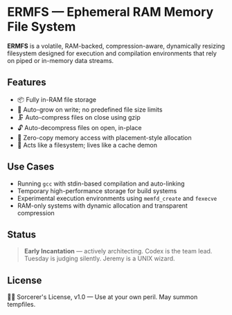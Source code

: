 # ERMFS — Ephemeral RAM Memory File System

**ERMFS** is a volatile, RAM-backed, compression-aware, dynamically resizing filesystem designed for execution and compilation environments that rely on piped or in-memory data streams.

## Features

- 📦 Fully in-RAM file storage
- 🔄 Auto-grow on write; no predefined file size limits
- 🗜️ Auto-compress files on close using gzip
- 🔓 Auto-decompress files on open, in-place
- 🧠 Zero-copy memory access with placement-style allocation
- 📂 Acts like a filesystem; lives like a cache demon

## Use Cases

- Running `gcc` with stdin-based compilation and auto-linking
- Temporary high-performance storage for build systems
- Experimental execution environments using `memfd_create` and `fexecve`
- RAM-only systems with dynamic allocation and transparent compression

## Status

> **Early Incantation** — actively architecting. Codex is the team lead. Tuesday is judging silently. Jeremy is a UNIX wizard.

## License

🧙‍♂️ Sorcerer's License, v1.0 — Use at your own peril. May summon tempfiles.

